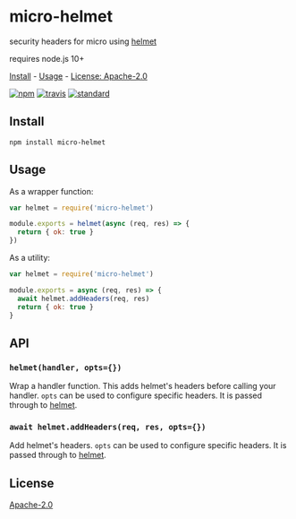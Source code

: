 # micro-helmet

security headers for micro using [helmet](https://github.com/helmetjs/helmet)

requires node.js 10+

[Install](#install) - [Usage](#usage) - [License: Apache-2.0](#license)

[![npm][npm-image]][npm-url]
[![travis][travis-image]][travis-url]
[![standard][standard-image]][standard-url]

[npm-image]: https://img.shields.io/npm/v/micro-helmet.svg?style=flat-square
[npm-url]: https://www.npmjs.com/package/micro-helmet
[travis-image]: https://img.shields.io/travis/com/goto-bus-stop/micro-helmet.svg?style=flat-square
[travis-url]: https://travis-ci.com/goto-bus-stop/micro-helmet
[standard-image]: https://img.shields.io/badge/code%20style-standard-brightgreen.svg?style=flat-square
[standard-url]: http://npm.im/standard

## Install

```
npm install micro-helmet
```

## Usage

As a wrapper function:

```js
var helmet = require('micro-helmet')

module.exports = helmet(async (req, res) => {
  return { ok: true }
})
```

As a utility:

```js
var helmet = require('micro-helmet')

module.exports = async (req, res) => {
  await helmet.addHeaders(req, res)
  return { ok: true }
}
```

## API

### `helmet(handler, opts={})`

Wrap a handler function. This adds helmet's headers before calling your handler.
`opts` can be used to configure specific headers. It is passed through to [helmet](https://github.com/helmetjs/helmet#how-it-works).

### `await helmet.addHeaders(req, res, opts={})`

Add helmet's headers.
`opts` can be used to configure specific headers. It is passed through to [helmet](https://github.com/helmetjs/helmet#how-it-works).

## License

[Apache-2.0](LICENSE.md)
